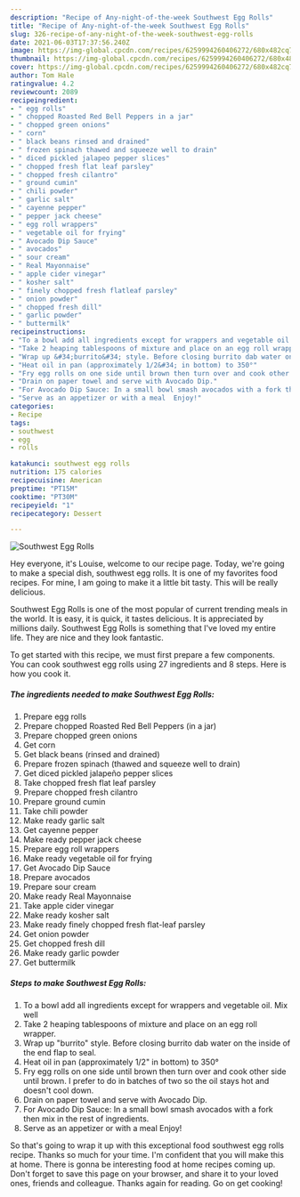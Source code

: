 ```yaml
---
description: "Recipe of Any-night-of-the-week Southwest Egg Rolls"
title: "Recipe of Any-night-of-the-week Southwest Egg Rolls"
slug: 326-recipe-of-any-night-of-the-week-southwest-egg-rolls
date: 2021-06-03T17:37:56.240Z
image: https://img-global.cpcdn.com/recipes/6259994260406272/680x482cq70/southwest-egg-rolls-recipe-main-photo.jpg
thumbnail: https://img-global.cpcdn.com/recipes/6259994260406272/680x482cq70/southwest-egg-rolls-recipe-main-photo.jpg
cover: https://img-global.cpcdn.com/recipes/6259994260406272/680x482cq70/southwest-egg-rolls-recipe-main-photo.jpg
author: Tom Hale
ratingvalue: 4.2
reviewcount: 2089
recipeingredient:
- " egg rolls"
- " chopped Roasted Red Bell Peppers in a jar"
- " chopped green onions"
- " corn"
- " black beans rinsed and drained"
- " frozen spinach thawed and squeeze well to drain"
- " diced pickled jalapeo pepper slices"
- " chopped fresh flat leaf parsley"
- " chopped fresh cilantro"
- " ground cumin"
- " chili powder"
- " garlic salt"
- " cayenne pepper"
- " pepper jack cheese"
- " egg roll wrappers"
- " vegetable oil for frying"
- " Avocado Dip Sauce"
- " avocados"
- " sour cream"
- " Real Mayonnaise"
- " apple cider vinegar"
- " kosher salt"
- " finely chopped fresh flatleaf parsley"
- " onion powder"
- " chopped fresh dill"
- " garlic powder"
- " buttermilk"
recipeinstructions:
- "To a bowl add all ingredients except for wrappers and vegetable oil. Mix well"
- "Take 2 heaping tablespoons of mixture and place on an egg roll wrapper."
- "Wrap up &#34;burrito&#34; style. Before closing burrito dab water on the inside of the end flap to seal."
- "Heat oil in pan (approximately 1/2&#34; in bottom) to 350°"
- "Fry egg rolls on one side until brown then turn over and cook other side until brown. I prefer to do in batches of two so the oil stays hot and doesn&#39;t cool down."
- "Drain on paper towel and serve with Avocado Dip."
- "For Avocado Dip Sauce: In a small bowl smash avocados with a fork then mix in the rest of ingredients."
- "Serve as an appetizer or with a meal  Enjoy!"
categories:
- Recipe
tags:
- southwest
- egg
- rolls

katakunci: southwest egg rolls 
nutrition: 175 calories
recipecuisine: American
preptime: "PT15M"
cooktime: "PT30M"
recipeyield: "1"
recipecategory: Dessert

---
```



![Southwest Egg Rolls](https://img-global.cpcdn.com/recipes/6259994260406272/680x482cq70/southwest-egg-rolls-recipe-main-photo.jpg)

Hey everyone, it's Louise, welcome to our recipe page. Today, we're going to make a special dish, southwest egg rolls. It is one of my favorites food recipes. For mine, I am going to make it a little bit tasty. This will be really delicious.

Southwest Egg Rolls is one of the most popular of current trending meals in the world. It is easy, it is quick, it tastes delicious. It is appreciated by millions daily. Southwest Egg Rolls is something that I've loved my entire life. They are nice and they look fantastic.




To get started with this recipe, we must first prepare a few components. You can cook southwest egg rolls using 27 ingredients and 8 steps. Here is how you cook it.

<!--inarticleads1-->

##### The ingredients needed to make Southwest Egg Rolls:

1. Prepare  egg rolls
1. Prepare  chopped Roasted Red Bell Peppers (in a jar)
1. Prepare  chopped green onions
1. Get  corn
1. Get  black beans (rinsed and drained)
1. Prepare  frozen spinach (thawed and squeeze well to drain)
1. Get  diced pickled jalapeño pepper slices
1. Take  chopped fresh flat leaf parsley
1. Prepare  chopped fresh cilantro
1. Prepare  ground cumin
1. Take  chili powder
1. Make ready  garlic salt
1. Get  cayenne pepper
1. Make ready  pepper jack cheese
1. Prepare  egg roll wrappers
1. Make ready  vegetable oil for frying
1. Get  Avocado Dip Sauce
1. Prepare  avocados
1. Prepare  sour cream
1. Make ready  Real Mayonnaise
1. Take  apple cider vinegar
1. Make ready  kosher salt
1. Make ready  finely chopped fresh flat-leaf parsley
1. Get  onion powder
1. Get  chopped fresh dill
1. Make ready  garlic powder
1. Get  buttermilk




<!--inarticleads2-->

##### Steps to make Southwest Egg Rolls:

1. To a bowl add all ingredients except for wrappers and vegetable oil. Mix well
1. Take 2 heaping tablespoons of mixture and place on an egg roll wrapper.
1. Wrap up &#34;burrito&#34; style. Before closing burrito dab water on the inside of the end flap to seal.
1. Heat oil in pan (approximately 1/2&#34; in bottom) to 350°
1. Fry egg rolls on one side until brown then turn over and cook other side until brown. I prefer to do in batches of two so the oil stays hot and doesn&#39;t cool down.
1. Drain on paper towel and serve with Avocado Dip.
1. For Avocado Dip Sauce: In a small bowl smash avocados with a fork then mix in the rest of ingredients.
1. Serve as an appetizer or with a meal  Enjoy!




So that's going to wrap it up with this exceptional food southwest egg rolls recipe. Thanks so much for your time. I'm confident that you will make this at home. There is gonna be interesting food at home recipes coming up. Don't forget to save this page on your browser, and share it to your loved ones, friends and colleague. Thanks again for reading. Go on get cooking!
